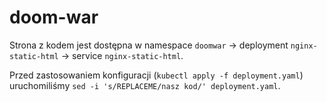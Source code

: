 # doom-war

Strona z kodem jest dostępna w namespace `doomwar` -> deployment `nginx-static-html` -> service `nginx-static-html`.

Przed zastosowaniem konfiguracji (`kubectl apply -f deployment.yaml`) uruchomiliśmy `sed -i 's/REPLACEME/nasz kod/' deployment.yaml`.
